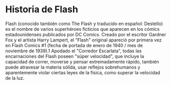 # Historia de Flash
Flash (conocido también como The Flash y traducido en español: Destello) es el nombre de varios superhéroes ficticios que aparecen en los cómics
estadounidenses publicados por DC Comics. Creado por el escritor Gardner Fox y el artista Harry Lampert, el "Flash" original apareció por primera 
vez en Flash Comics #1 (fecha de portada de enero de 1940 / mes de noviembre de 1939).1​ Apodado el "Corredor Escarlata", todas las encarnaciones 
del Flash poseen "súper velocidad", que incluye la capacidad de correr, moverse y pensar extremadamente rápido, también puede atravesar la materia
sólida, usar reflejos sobrehumanos y aparentemente violar ciertas leyes de la física, como superar la velocidad de la luz.
